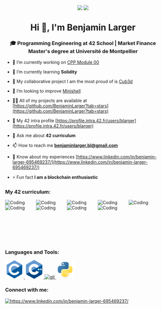 <div align="center">
  <img align="center" width="200" src="https://media.licdn.com/dms/image/D4D12AQH87JCWFrJa0w/article-cover_image-shrink_600_2000/0/1663149034083?e=2147483647&v=beta&t=WTDV1QJflRlzNIOafKgUuYaQANdUDvRobPYfe2Wd4bI">
  <img align="center" width="200" src="https://www.montpellier-management.fr/wp-content/uploads/2023/02/logo_um_2022_rouge_RVB-1.png">
</div>
<h1 align="center">Hi 👋, I'm Benjamin Larger</h1>
<h3 align="center">🎓 Programming Engineering at 42 School | Market Finance Master's degree at Université de Montpellier</h3>

- 🔭 I’m currently working on [CPP Module 00](https://github.com/BenjaminLarger/C-)

- 🌱 I’m currently learning **Solidity**

- 👯 My collaborative project I am the most proud of is [Cub3d](https://github.com/DorukEmre/cub3d)

- 🤝 I’m looking to improve [Minishell](https://github.com/BenjaminLarger/minishell)

- 👨‍💻 All of my projects are available at [https://github.com/BenjaminLarger?tab=stars](https://github.com/BenjaminLarger?tab=stars)

- 📝 My 42 intra profile [https://profile.intra.42.fr/users/blarger](https://profile.intra.42.fr/users/blarger)

- 💬 Ask me about **42 curriculum**

- 📫 How to reach me **benjaminlarger.bl@gmail.com**

- 📄 Know about my experiences [https://www.linkedin.com/in/benjamin-larger-695469237/](https://www.linkedin.com/in/benjamin-larger-695469237/)

- ⚡ Fun fact **I am a blockchain enthusiastic**

<h3 align="left">My 42 curriculum:</h3>
<img align="left" alt="Coding" width="100" src="https://github.com/ayogun/42-project-badges/blob/main/badges/libfte.png">
<img align="left" alt="Coding" width="100" src="https://github.com/ayogun/42-project-badges/blob/main/badges/get_next_linee.png">
<img align="left" alt="Coding" width="100" src="https://github.com/ayogun/42-project-badges/blob/main/badges/born2beroote.png">
<img align="left" alt="Coding" width="100" src="https://github.com/ayogun/42-project-badges/blob/main/badges/ft_printfe.png">
<img align="left" alt="Coding" width="100" src="https://github.com/ayogun/42-project-badges/blob/main/badges/pipexm.png">
<img align="left" alt="Coding" width="100" src="https://github.com/ayogun/42-project-badges/blob/main/badges/so_longm.png">
<img align="left" alt="Coding" width="100" src="https://github.com/ayogun/42-project-badges/blob/main/badges/push_swape.png">
<img align="left" alt="Coding" width="100" src="https://github.com/ayogun/42-project-badges/blob/main/badges/philosopherse.png">
<img align="left" alt="Coding" width="100" src="https://github.com/ayogun/42-project-badges/blob/main/badges/cub3dm.png">
<br><br>
<br><br>
<br><br>
<br><br>


<h3 align="left">Languages and Tools:</h3>
<p align="left"> <a href="https://www.cprogramming.com/" target="_blank" rel="noreferrer"> <img src="https://raw.githubusercontent.com/devicons/devicon/master/icons/c/c-original.svg" alt="c" width="60" height="60"/> </a> <a href="https://www.w3schools.com/cpp/" target="_blank" rel="noreferrer"> <img src="https://raw.githubusercontent.com/devicons/devicon/master/icons/cplusplus/cplusplus-original.svg" alt="cplusplus" width="60" height="60"/> </a> <a href="https://git-scm.com/" target="_blank" rel="noreferrer"> <img src="https://www.vectorlogo.zone/logos/git-scm/git-scm-icon.svg" alt="git" width="60" height="60"/> </a> <a href="https://www.python.org" target="_blank" rel="noreferrer"> <img src="https://raw.githubusercontent.com/devicons/devicon/master/icons/python/python-original.svg" alt="python" width="60" height="60"/> </a> </p>

<h3 align="left">Connect with me:</h3>
<p align="left">
<a href="https://linkedin.com/in/https://www.linkedin.com/in/benjamin-larger-695469237/" target="blank"><img align="center" src="https://raw.githubusercontent.com/rahuldkjain/github-profile-readme-generator/master/src/images/icons/Social/linked-in-alt.svg" alt="https://www.linkedin.com/in/benjamin-larger-695469237/" height="60" width="80" /></a>
</p>


